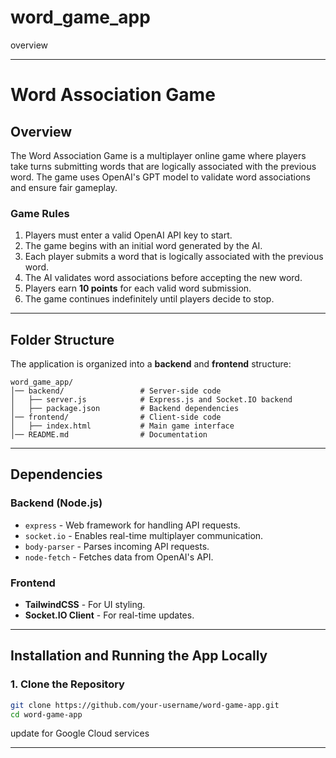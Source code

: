 # word_game_app
overview 

---

# **Word Association Game**

## **Overview**
The Word Association Game is a multiplayer online game where players take turns submitting words that are logically associated with the previous word. The game uses OpenAI's GPT model to validate word associations and ensure fair gameplay. 

### **Game Rules**
1. Players must enter a valid OpenAI API key to start.
2. The game begins with an initial word generated by the AI.
3. Each player submits a word that is logically associated with the previous word.
4. The AI validates word associations before accepting the new word.
5. Players earn **10 points** for each valid word submission.
6. The game continues indefinitely until players decide to stop.

---

## **Folder Structure**
The application is organized into a **backend** and **frontend** structure:

```
word_game_app/
│── backend/                 # Server-side code
│   ├── server.js            # Express.js and Socket.IO backend
│   ├── package.json         # Backend dependencies
│── frontend/                # Client-side code
│   ├── index.html           # Main game interface
│── README.md                # Documentation
```

---

## **Dependencies**
### **Backend (Node.js)**
- `express` - Web framework for handling API requests.
- `socket.io` - Enables real-time multiplayer communication.
- `body-parser` - Parses incoming API requests.
- `node-fetch` - Fetches data from OpenAI's API.

### **Frontend**
- **TailwindCSS** - For UI styling.
- **Socket.IO Client** - For real-time updates.

---

## **Installation and Running the App Locally**
### **1. Clone the Repository**
```bash
git clone https://github.com/your-username/word-game-app.git
cd word-game-app
```
update for Google Cloud services
  

---
